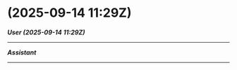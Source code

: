<!-- Generated by SpecStory -->

#  (2025-09-14 11:29Z)

_**User (2025-09-14 11:29Z)**_



---

_**Assistant**_



---

